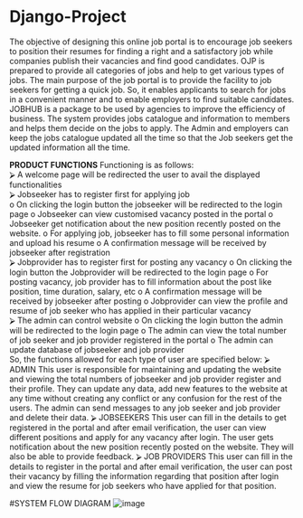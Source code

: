 # Django-Project
The objective of designing this online job portal is to encourage job seekers to position their resumes 
for finding a right and a satisfactory job while companies publish their vacancies and find good 
candidates. OJP is prepared to provide all categories of jobs and help to get various types of jobs. The 
main purpose of the job portal is to provide the facility to job seekers for getting a quick job. So, it 
enables applicants to search for jobs in a convenient manner and to enable employers to find suitable 
candidates.  
JOBHUB is a package to be used by agencies to improve the efficiency of business. The system 
provides jobs catalogue and information to members and helps them decide on the jobs to apply. The 
Admin and employers can keep the jobs catalogue updated all the time so that the Job seekers get the 
updated information all the time.

<b>PRODUCT FUNCTIONS</b>
Functioning is as follows:  
⮚ A welcome page will be redirected the user to avail the displayed functionalities  
⮚ Jobseeker has to register first for applying job    
     o On clicking the login button the jobseeker will be redirected to the login page
     o Jobseeker can view customised vacancy posted in the portal
     o Jobseeker get notification about the new position recently posted on the website.
     o For applying job, jobseeker has to fill some personal information and upload his resume
     o A confirmation message will be received by jobseeker after registration  
⮚ Jobprovider has to register first for posting any vacancy
     o On clicking the login button the Jobprovider will be redirected to the login page
     o For posting vacancy, job provider has to fill information about the post like position, time duration, salary, etc
     o A confirmation message will be received by jobseeker after posting
     o Jobprovider can view the profile and resume of job seeker who has applied in their particular vacancy   
⮚ The admin can control website
     o On clicking the login button the admin will be redirected to the login page
     o The admin can view the total number of job seeker and job provider registered in the portal
     o The admin can update database of jobseeker and job provider  
So, the functions allowed for each type of user are specified below:
⮚ ADMIN
This user is responsible for maintaining and updating the website and viewing the total numbers 
of jobseeker and job provider register and their profile. They can update any data, add new 
features to the website at any time without creating any conflict or any confusion for the rest of 
the users. The admin can send messages to any job seeker and job provider and delete their data.
⮚ JOBSEEKERS
This user can fill in the details to get registered in the portal and after email verification, the user 
can view different positions and apply for any vacancy after login. The user gets notification 
about the new position recently posted on the website. They will also be able to provide 
feedback.
⮚ JOB PROVIDERS
This user can fill in the details to register in the portal and after email verification, the user can post their 
vacancy by filling the information regarding that position after login and view the resume for job seekers 
who have applied for that position.

#SYSTEM FLOW DIAGRAM
![image](https://user-images.githubusercontent.com/86514115/192155830-487649b7-92dd-4a2a-a9a7-bbd1c41dce38.png)


